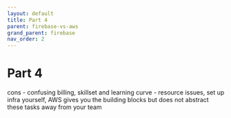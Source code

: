 ```yaml
---
layout: default
title: Part 4
parent: firebase-vs-aws
grand_parent: firebase
nav_order: 2
---
```


# Part 4

cons - confusing billing, skillset and learning curve - resource issues, set up infra yourself, AWS gives you the building blocks but does not abstract these tasks away from your team
